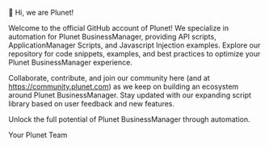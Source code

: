 👋 Hi, we are Plunet!

Welcome to the official GitHub account of Plunet! We specialize in automation for Plunet BusinessManager, providing API scripts, ApplicationManager Scripts, and Javascript Injection examples.
Explore our repository for code snippets, examples, and best practices to optimize your Plunet BusinessManager experience.

Collaborate, contribute, and join our community here (and at https://community.plunet.com) as we keep on building an ecosystem around Plunet BusinessManager.
Stay updated with our expanding script library based on user feedback and new features.

Unlock the full potential of Plunet BusinessManager through automation.

Your Plunet Team
